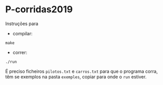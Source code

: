 # P-corridas2019

Instruções para 
- compilar:

```
make
```

- correr:
```
./run
```
É preciso ficheiros `pilotos.txt` e `carros.txt` para que o programa corra, têm se exemplos na pasta `exemples`, copiar para onde o `run` estiver. 

